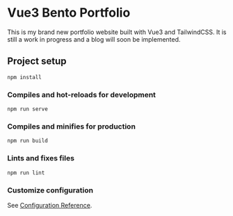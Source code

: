 # Vue3 Bento Portfolio

This is my brand new portfolio website built with Vue3 and TailwindCSS. 
It is still a work in progress and a blog will soon be implemented.
## Project setup
```
npm install
```

### Compiles and hot-reloads for development
```
npm run serve
```

### Compiles and minifies for production
```
npm run build
```

### Lints and fixes files
```
npm run lint
```

### Customize configuration
See [Configuration Reference](https://cli.vuejs.org/config/).

